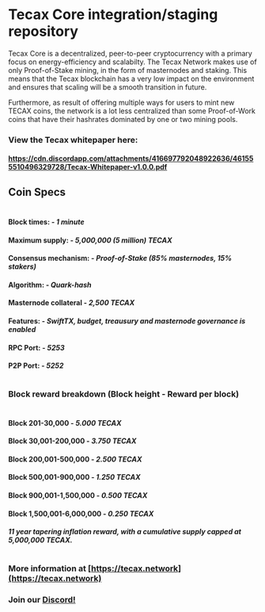 # Tecax Core integration/staging repository

Tecax Core is a decentralized, peer-to-peer cryptocurrency with a primary focus on energy-efficiency and scalabilty. The Tecax Network makes use of only Proof-of-Stake mining, in the form of masternodes and staking. This means that the Tecax blockchain has a very low impact on the environment and ensures that scaling will be a smooth transition in future. 

Furthermore, as result of offering multiple ways for users to mint new TECAX coins, the network is a lot less centralized than some Proof-of-Work coins that have their hashrates dominated by one or two mining pools.

### View the Tecax whitepaper here: 

#### https://cdn.discordapp.com/attachments/416697792048922636/461555510496329728/Tecax-Whitepaper-v1.0.0.pdf

## Coin Specs

#

#### Block times: - *1 minute* 
#### Maximum supply: - *5,000,000 (5 million) TECAX*
#### Consensus mechanism: - *Proof-of-Stake (85% masternodes, 15% stakers)*
#### Algorithm: - *Quark-hash* 
#### Masternode collateral - *2,500 TECAX*  
#### Features: - *SwiftTX, budget, treausury and masternode governance is enabled* 
#### RPC Port: - *5253* 
#### P2P Port: - *5252* 

#

### Block reward breakdown (Block height - Reward per block)
#
#### Block 201-30,000	  -   *5.000 TECAX*

#### Block 30,001-200,000   -   *3.750 TECAX*

#### Block 200,001-500,000  -   *2.500 TECAX*

#### Block 500,001-900,000  -   *1.250 TECAX*

#### Block 900,001-1,500,000  -  *0.500 TECAX*

#### Block 1,500,001-6,000,000   -   *0.250 TECAX*

#### *11 year tapering inflation reward, with a cumulative supply capped at 5,000,000 TECAX.*

#

### More information at [https://tecax.network](https://tecax.network)
### Join our [Discord!](https://discord.gg/9nzt37V)

